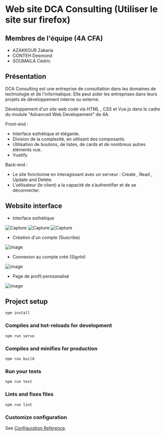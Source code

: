 # Web site DCA Consulting (Utiliser le site sur firefox)

## Membres de l'équipe (4A CFA)

- AZAKKOUR Zakaria
- CONTEH Desmond
- SOUMAILA Cédric

## Présentation

DCA Consulting est une entreprise de consultation dans les domaines de technologie et de l'informatique. Elle peut aider les entreprises dans leurs projets de développement interne ou externe.

Développement d'un site web codé via HTML , CSS et Vue.js dans le cadre du module "Advanced Web Developement" de 4A.

Front-end : 
- Interface esthétique et élégante.
- Division de la complexité, en utilisant des composants.
- Utilisation de boutons, de listes, de cards et de nombreux autres éléments vue.
- Vuetify

Back-end : 
- Le site fonctionne en interagissant avec un serveur : Create , Read , Update and Delete.               
- L’utilisateur (le client) a la capacité de s’authentifier et de se déconnecter. 

## Website interface 

- Interface esthétique 

![Capture](https://user-images.githubusercontent.com/49559351/68703244-84ceea00-058a-11ea-9dbe-968afc17a200.PNG)
![Capture](https://user-images.githubusercontent.com/49559351/68703572-3a01a200-058b-11ea-8b40-7e14ce92b22e.PNG)
![Capture](https://user-images.githubusercontent.com/49559351/68703767-8a78ff80-058b-11ea-83db-08a4a1521103.PNG)

 - Création d'un compte (Suscribe)
 
![image](https://user-images.githubusercontent.com/49559351/68704096-12f7a000-058c-11ea-84cc-f87ad454650f.png)

- Connexion au compte créé (SignIn) 

![image](https://user-images.githubusercontent.com/49559351/68704265-5520e180-058c-11ea-90a1-e6fb1b58b5c1.png)

- Page de profil perosonalisé 

![image](https://user-images.githubusercontent.com/49559351/68704435-987b5000-058c-11ea-93ad-06be093e0612.png)


## Project setup
```
npm install
```

### Compiles and hot-reloads for development
```
npm run serve
```

### Compiles and minifies for production
```
npm run build
```

### Run your tests
```
npm run test
```

### Lints and fixes files
```
npm run lint
```

### Customize configuration
See [Configuration Reference](https://cli.vuejs.org/config/).
